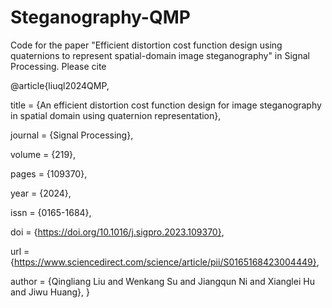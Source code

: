 # Steganography-QMP
Code for the paper "Efficient distortion cost function design using quaternions to represent spatial-domain image steganography" in Signal Processing.
Please cite 

@article{liuql2024QMP,

title = {An efficient distortion cost function design for image steganography in spatial domain using quaternion representation},

journal = {Signal Processing},

volume = {219},

pages = {109370},

year = {2024},

issn = {0165-1684},

doi = {https://doi.org/10.1016/j.sigpro.2023.109370},

url = {https://www.sciencedirect.com/science/article/pii/S0165168423004449},

author = {Qingliang Liu and Wenkang Su and Jiangqun Ni and Xianglei Hu and Jiwu Huang},
}
